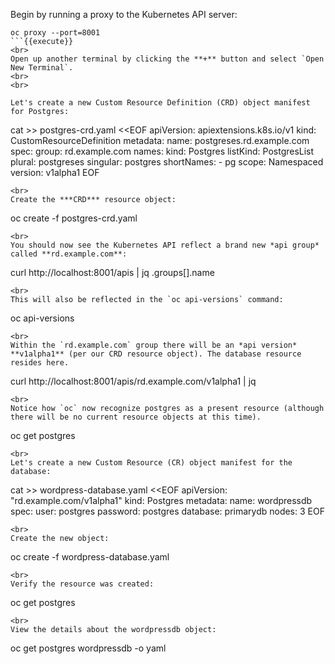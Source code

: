 Begin by running a proxy to the Kubernetes API server:

```
oc proxy --port=8001
```{{execute}}
<br>
Open up another terminal by clicking the **+** button and select `Open New Terminal`.
<br>
<br>

Let's create a new Custom Resource Definition (CRD) object manifest for Postgres:

```
cat >> postgres-crd.yaml <<EOF
apiVersion: apiextensions.k8s.io/v1
kind: CustomResourceDefinition
metadata:
  name: postgreses.rd.example.com
spec:
  group: rd.example.com
  names:
    kind: Postgres
    listKind: PostgresList
    plural: postgreses
    singular: postgres
    shortNames:
    - pg
  scope: Namespaced
  version: v1alpha1
EOF
```{{execute}}
<br>
Create the ***CRD*** resource object:

```
oc create -f postgres-crd.yaml
```{{execute}}
<br>
You should now see the Kubernetes API reflect a brand new *api group* called **rd.example.com**:

```
curl http://localhost:8001/apis | jq .groups[].name
```{{execute}}
<br>
This will also be reflected in the `oc api-versions` command:

```
oc api-versions
```{{execute}}
<br>
Within the `rd.example.com` group there will be an *api version* **v1alpha1** (per our CRD resource object). The database resource resides here.

```
curl http://localhost:8001/apis/rd.example.com/v1alpha1 | jq
```{{execute}}
<br>
Notice how `oc` now recognize postgres as a present resource (although there will be no current resource objects at this time).

```
oc get postgres
```{{execute}}
<br>
Let's create a new Custom Resource (CR) object manifest for the database:

```
cat >> wordpress-database.yaml <<EOF
apiVersion: "rd.example.com/v1alpha1"
kind: Postgres
metadata:
  name: wordpressdb
spec:
  user: postgres
  password: postgres
  database: primarydb
  nodes: 3
EOF
```{{execute}}
<br>
Create the new object:

```
oc create -f wordpress-database.yaml
```{{execute}}
<br>
Verify the resource was created:

```
oc get postgres
```{{execute}}
<br>
View the details about the wordpressdb object:

```
oc get postgres wordpressdb -o yaml
```{{execute}}